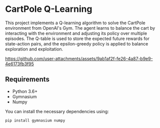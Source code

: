 # CartPole Q-Learning

This project implements a Q-learning algorithm to solve the CartPole environment from OpenAI's Gym. The agent learns to balance the cart by interacting with the environment and adjusting its policy over multiple episodes. The Q-table is used to store the expected future rewards for state-action pairs, and the epsilon-greedy policy is applied to balance exploration and exploitation.




https://github.com/user-attachments/assets/9ab1af2f-fe26-4a87-b9e9-4e6173fb3f95



## Requirements

- Python 3.6+
- Gymnasium
- Numpy

You can install the necessary dependencies using:

```bash
pip install gymnasium numpy
